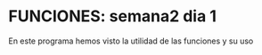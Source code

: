 # FUNCIONES:  semana2 dia  1


En este programa hemos visto la utilidad de las funciones  y  su uso
